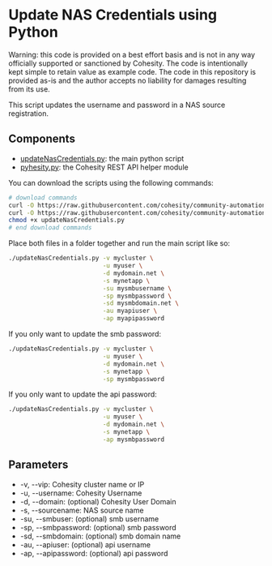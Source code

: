 # Update NAS Credentials using Python

Warning: this code is provided on a best effort basis and is not in any way officially supported or sanctioned by Cohesity. The code is intentionally kept simple to retain value as example code. The code in this repository is provided as-is and the author accepts no liability for damages resulting from its use.

This script updates the username and password in a NAS source registration.

## Components

* [updateNasCredentials.py](https://raw.githubusercontent.com/cohesity/community-automation-samples/main/python/updateNasCredentials/updateNasCredentials.py): the main python script
* [pyhesity.py](https://raw.githubusercontent.com/cohesity/community-automation-samples/main/python/pyhesity/pyhesity.py): the Cohesity REST API helper module

You can download the scripts using the following commands:

```bash
# download commands
curl -O https://raw.githubusercontent.com/cohesity/community-automation-samples/main/python/updateNasCredentials/updateNasCredentials.py
curl -O https://raw.githubusercontent.com/cohesity/community-automation-samples/main/python/pyhesity.py
chmod +x updateNasCredentials.py
# end download commands
```

Place both files in a folder together and run the main script like so:

```bash
./updateNasCredentials.py -v mycluster \
                          -u myuser \
                          -d mydomain.net \
                          -s mynetapp \
                          -su mysmbusername \
                          -sp mysmbpassword \
                          -sd mysmbdomain.net \
                          -au myapiuser \
                          -ap myapipassword
```

If you only want to update the smb password:

```bash
./updateNasCredentials.py -v mycluster \
                          -u myuser \
                          -d mydomain.net \
                          -s mynetapp \
                          -sp mysmbpassword
```

If you only want to update the api password:

```bash
./updateNasCredentials.py -v mycluster \
                          -u myuser \
                          -d mydomain.net \
                          -s mynetapp \
                          -ap mysmbpassword
```

## Parameters

* -v, --vip: Cohesity cluster name or IP
* -u, --username: Cohesity Username
* -d, --domain: (optional) Cohesity User Domain
* -s, --sourcename: NAS source name
* -su, --smbuser: (optional) smb username
* -sp, --smbpassword: (optional) smb password
* -sd, --smbdomain: (optional) smb domain name
* -au, --apiuser: (optional) api username
* -ap, --apipassword: (optional) api password
